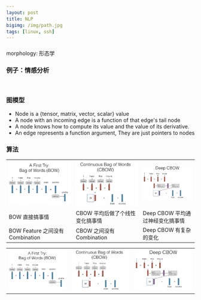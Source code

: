 ```yaml
---
layout: post
title: NLP
bigimg: /img/path.jpg
tags: [linux, ssh]
---
```

###
morphology: 形态学 


### 例子：情感分析
<table width="100%">
<tr>
<td><img src="/img/bow.png" alt="None" width="600"></td>
<td><img src="/img/cbow.png" alt="None" width="600"></td>
<td><img src="/img/deep cbow.png" alt="None" width="600"></td>
</tr>
<tr>
  <td> BOW 直接搞事情</td>
  <td> CBOW 平均后做了个线性变化搞事情</td>
   <td> Deep CBOW 平均通过神经变化搞事情</td>
</tr>
  <tr>
  <td> BOW Feature 之间没有Combination</td>
  <td> CBOW 之间没有Combination</td>
   <td> Deep CBOW 有复杂的变化</td>
</tr>
 
### 图模型
 * Node is a {tensor, matrix, vector, scalar} value
 * A node with an incoming edge is a function of that edge's tail node
 * A node knows how to compute its value and the value of its derivative.
 * An edge represents a function argument, They are just pointers to nodes
 
### 算法
<table width="100%">
<tr>
<td><img src="/img/bow.png" alt="None" width="600"></td>
<td><img src="/img/cbow.png" alt="None" width="600"></td>
<td><img src="/img/deep cbow.png" alt="None" width="600"></td>
</tr>
